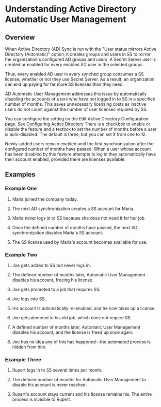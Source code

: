 [title]: # (Understanding Active Directory Automatic User Management)
[tags]: # (Active Directory)
[priority]: # (1000)

# Understanding Active Directory Automatic User Management

## Overview

When Active Directory (AD) Sync is run with the "User status mirrors Active Directory (Automatic)" option, it creates groups and users in SS to mirror the organization's configured AD groups and users. A Secret Server user is created or enabled for every enabled AD user in the selected groups.

Thus, every enabled AD user in every synched group consumes a SS license, whether or not they use Secret Server. As a result, an organization can end up paying for far more SS licenses than they need.

AD Automatic User Management addresses this issue by automatically disabling the accounts of users who have not logged in to SS in a specified number of months. This saves unnecessary licensing costs as inactive users do not count against the number of user licenses required by SS.

You can configure the setting on the Edit Active Directory Configuration page. See [Configuring Active Directory](../configuring-active-directory/index.md) There is a checkbox to enable or disable the feature and a textbox to set the number of months before a user is auto-disabled. The default is three, but you can set it from one to 12.

Newly-added users remain enabled until the first synchronization after the configured number of months have passed. When a user whose account has been disabled by this feature attempts to log in they automatically have their account enabled, provided there are licenses available.

## Examples

### Example One

1. Maria joined the company today.

1. The next AD synchronization creates a SS account for Maria.

1. Maria never logs in to SS because she does not need it for her job.

1. Once the defined number of months have passed, the next AD synchronization disables Maria's SS account.

1. The SS license used by Maria's account becomes available for use.

### Example Two

1. Joe gets added to SS but never logs in.

1. The defined number of months later, Automatic User Management disables his account, freeing his license.

1. Joe gets promoted to a job that requires SS.

1. Joe logs into SS.

1. His account is automatically re-enabled, and he now takes up a license.

1. Joe gets demoted to his old job, which does not require SS.

1. A defined number of months later, Automatic User Management disables his account, and the license is freed up once again.

1. Joe has no idea any of this has happened—the automated process is hidden from him.

### Example Three

1. Rupert logs in to SS several times per month.

1. The defined number of months for Automatic User Management to disable his account is never reached.

1. Rupert's account stays current and his license remains his. The entire process is invisible to Rupert.
